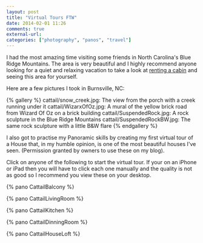 ```yaml
---
layout: post
title: "Virtual Tours FTW"
date: 2014-02-01 11:26
comments: true
external-url: 
categories: ["photography", "panos", "travel"]
---
```

I had the most amazing time visiting some friends in North Carolina's Blue Ridge
Mountains. The area is very beautiful and I highly recommend anyone looking for a
quiet and relaxing vacation to take a look at
[renting a cabin](http://cabin-nc.com/) and seeing this area for yourself.

Here are a few pictures I took in Burnsville, NC:

{% gallery %}
cattail/snow_creek.jpg: The view from the porch with a creek running under it
cattail/WizarxOfOz.jpg: A mural of the yellow brick road from Wizard Of Oz on a brick building
cattail/SuspendedRock.jpg: A rock sculpture in the Blue Ridge Mountains
cattail/SuspendedRockBW.jpg: The same rock sculpture with a little B&W flare
{% endgallery %}

I also got to practise my Panoramic skills by creating my first virtual tour of
a House that, in my humble opinion, is one of the most beautiful houses I've
seen. (Permission granted by owners to use these on my blog).

Click on anyone of the following to start the virtual tour. If your on an iPhone
or iPad then you will have to click each one manually and the quality is not as
good so I recommend you view these on your desktop.

{% pano CattailBalcony %}

<!-- more -->

{% pano CattailLivingRoom %}

{% pano CattailKitchen %}

{% pano CattailDinningRoom %}

{% pano CattailHouseLoft %}
